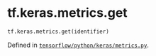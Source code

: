 <div itemscope itemtype="http://developers.google.com/ReferenceObject">
<meta itemprop="name" content="tf.keras.metrics.get" />
<meta itemprop="path" content="Stable" />
</div>

# tf.keras.metrics.get

``` python
tf.keras.metrics.get(identifier)
```



Defined in [`tensorflow/python/keras/metrics.py`](/code/stable/tensorflow/python/keras/metrics.py).


